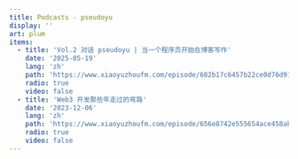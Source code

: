 ```yaml
---
title: Podcasts - pseudoyu
display: ''
art: plum
items:
  - title: 'Vol.2 对话 pseudoyu | 当一个程序员开始在博客写作'
    date: '2025-05-19'
    lang: 'zh'
    path: 'https://www.xiaoyuzhoufm.com/episode/682b17c6457b22ce0d76d912'
    radio: true
    video: false
  - title: 'Web3 开发那些年走过的弯路'
    date: '2023-12-06'
    lang: 'zh'
    path: 'https://www.xiaoyuzhoufm.com/episode/656e8742e555654ace458abf'
    radio: true
    video: false
---
```


<SubNav />

<ListPosts :posts="frontmatter.items.reverse()" />
